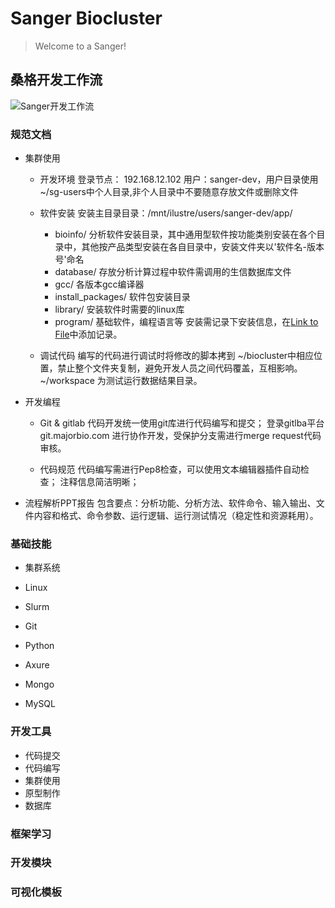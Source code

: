 Sanger Biocluster 
======================

> Welcome to a Sanger!


桑格开发工作流
---------------
![Sanger开发工作流](/uploads/695daeb29a6bb5e0944e4265be7e6fa0/Sanger开发工作流.png)


### 规范文档

* 集群使用
	
	+ 开发环境
	登录节点： 192.168.12.102 用户：sanger-dev，用户目录使用~/sg-users中个人目录,非个人目录中不要随意存放文件或删除文件
		
	+ 软件安装
		安装主目录目录：/mnt/ilustre/users/sanger-dev/app/
		- bioinfo/ 分析软件安装目录，其中通用型软件按功能类别安装在各个目录中，其他按产品类型安装在各自目录中，安装文件夹以'软件名-版本号'命名
		- database/	存放分析计算过程中软件需调用的生信数据库文件
		- gcc/ 各版本gcc编译器
		- install_packages/ 软件包安装目录
		- library/  安装软件时需要的linux库
		- program/	基础软件，编程语言等
		安装需记录下安装信息，在[Link to File](AppInstall.md)中添加记录。


	+ 调试代码
		编写的代码进行调试时将修改的脚本拷到 ~/biocluster中相应位置，禁止整个文件夹复制，避免开发人员之间代码覆盖，互相影响。
		~/workspace 为测试运行数据结果目录。


* 开发编程
	+ Git & gitlab
	代码开发统一使用git库进行代码编写和提交；
	登录gitlba平台 git.majorbio.com 进行协作开发，受保护分支需进行merge request代码审核。


	+ 代码规范
		代码编写需进行Pep8检查，可以使用文本编辑器插件自动检查；
		注释信息简洁明晰；


* 流程解析PPT报告
	包含要点：分析功能、分析方法、软件命令、输入输出、文件内容和格式、命令参数、运行逻辑、运行测试情况（稳定性和资源耗用）。







### 基础技能

* 集群系统

* Linux

* Slurm

* Git

* Python

* Axure

* Mongo

* MySQL


### 开发工具

* 代码提交
* 代码编写
* 集群使用
* 原型制作
* 数据库


### 框架学习


### 开发模块


### 可视化模板




